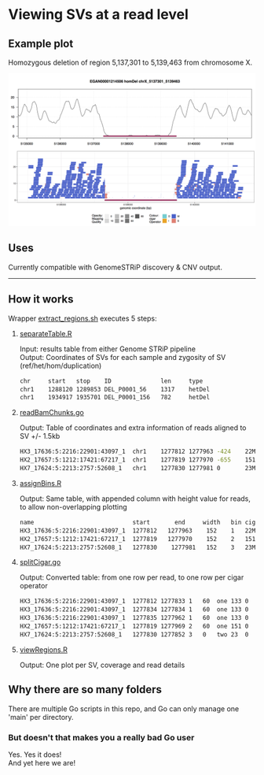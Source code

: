 # Viewing SVs at a read level

## Example plot

Homozygous deletion of region 5,137,301 to 5,139,463 from chromosome X.

![homDel-chrX_5137301_5139463](https://github.com/brittanyhowell/sv-view/blob/master/examplePlot/EGAN00001214506-homDel-chrX_5137301_5139463.png "example")

## Uses

Currently compatible with GenomeSTRiP discovery & CNV output.

***

## How it works

Wrapper [extract_regions.sh](https://github.com/brittanyhowell/sv-view/blob/master/extract_regions.sh) executes 5 steps:

1. [separateTable.R](https://github.com/brittanyhowell/sv-view/blob/master/separateTable.R)

   Input: results table from either Genome STRiP pipeline  
   Output: Coordinates of SVs for each sample and zygosity of SV (ref/het/hom/duplication)

    ```bash
    chr     start   stop    ID              len     type
    chr1    1288120 1289853 DEL_P0001_56    1317    hetDel
    chr1    1934917 1935701 DEL_P0001_156   782     hetDel
    ```

1. [readBamChunks.go](https://github.com/brittanyhowell/sv-view/blob/master/readBamChunks/readBamChunks.go)

    Output: Table of coordinates and extra information of reads aligned to SV +/- 1.5kb

    ```bash
    HX3_17636:5:2216:22901:43097_1  chr1    1277812 1277963 -424    22M1I128M   60  AS:i:133    pP--r-1-----
    HX2_17657:5:1212:17421:67217_1  chr1    1277819 1277970 -655    151M        60  AS:i:151    pP--r-1-----
    HX7_17624:5:2213:2757:52608_1   chr1    1277830 1277981 0       23M128S     0   AS:i:23     p----R-2----

    ```
1. [assignBins.R](https://github.com/brittanyhowell/sv-view/blob/master/assignBins.R)

    Output: Same table, with appended column with height value for reads, to allow non-overlapping plotting

    ```bash
    name                            start       end     width   bin cigar       mapq    AS          flags           tlen
    HX3_17636:5:2216:22901:43097_1  1277812   1277963    152    1   22M1I128M   60      AS:i:133    pP--r-1-----    -424
    HX2_17657:5:1212:17421:67217_1  1277819   1277970    152    2   151M        60      AS:i:151    pP--r-1-----    -655
    HX7_17624:5:2213:2757:52608_1   1277830    1277981   152    3   23M128S     0       AS:i:23     p----R-2----    0

    ```
1. [splitCigar.go](https://github.com/brittanyhowell/sv-view/blob/master/splitCigar/splitCigar.go)

    Output: Converted table: from one row per read, to one row per cigar operator

    ```bash
    HX3_17636:5:2216:22901:43097_1  1277812 1277833 1   60  one 133 0   22M1I128M   M   22
    HX3_17636:5:2216:22901:43097_1  1277834 1277834 1   60  one 133 0   22M1I128M   I   1
    HX3_17636:5:2216:22901:43097_1  1277835 1277962 1   60  one 133 0   22M1I128M   M   128
    HX2_17657:5:1212:17421:67217_1  1277819 1277969 2   60  one 151 0   151M        M   151
    HX7_17624:5:2213:2757:52608_1   1277830 1277852 3   0   two 23  0   23M128S     M   23
    ```
1. [viewRegions.R](https://github.com/brittanyhowell/sv-view/blob/master/viewRegions.R)

    Output: One plot per SV, coverage and read details

## Why there are so many folders

There are multiple Go scripts in this repo, and Go can only manage one 'main' per directory.

### But doesn't that makes you a really bad Go user

Yes. Yes it does!  
And yet here we are!
